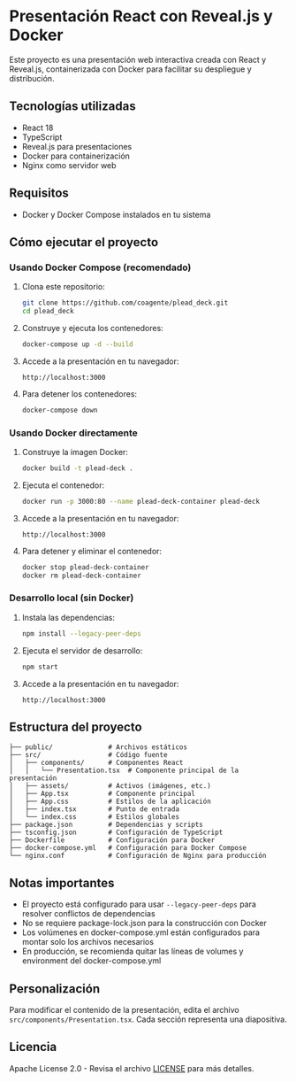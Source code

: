 # Presentación React con Reveal.js y Docker

Este proyecto es una presentación web interactiva creada con React y Reveal.js, containerizada con Docker para facilitar su despliegue y distribución.

## Tecnologías utilizadas

- React 18
- TypeScript
- Reveal.js para presentaciones
- Docker para containerización
- Nginx como servidor web

## Requisitos

- Docker y Docker Compose instalados en tu sistema

## Cómo ejecutar el proyecto

### Usando Docker Compose (recomendado)

1. Clona este repositorio:
   ```bash
   git clone https://github.com/coagente/plead_deck.git
   cd plead_deck
   ```

2. Construye y ejecuta los contenedores:
   ```bash
   docker-compose up -d --build
   ```

3. Accede a la presentación en tu navegador:
   ```
   http://localhost:3000
   ```

4. Para detener los contenedores:
   ```bash
   docker-compose down
   ```

### Usando Docker directamente

1. Construye la imagen Docker:
   ```bash
   docker build -t plead-deck .
   ```

2. Ejecuta el contenedor:
   ```bash
   docker run -p 3000:80 --name plead-deck-container plead-deck
   ```

3. Accede a la presentación en tu navegador:
   ```
   http://localhost:3000
   ```

4. Para detener y eliminar el contenedor:
   ```bash
   docker stop plead-deck-container
   docker rm plead-deck-container
   ```

### Desarrollo local (sin Docker)

1. Instala las dependencias:
   ```bash
   npm install --legacy-peer-deps
   ```

2. Ejecuta el servidor de desarrollo:
   ```bash
   npm start
   ```

3. Accede a la presentación en tu navegador:
   ```
   http://localhost:3000
   ```

## Estructura del proyecto

```
├── public/              # Archivos estáticos
├── src/                 # Código fuente
│   ├── components/      # Componentes React
│   │   └── Presentation.tsx  # Componente principal de la presentación
│   ├── assets/          # Activos (imágenes, etc.)
│   ├── App.tsx          # Componente principal
│   ├── App.css          # Estilos de la aplicación
│   ├── index.tsx        # Punto de entrada
│   └── index.css        # Estilos globales
├── package.json         # Dependencias y scripts
├── tsconfig.json        # Configuración de TypeScript
├── Dockerfile           # Configuración para Docker
├── docker-compose.yml   # Configuración para Docker Compose
└── nginx.conf           # Configuración de Nginx para producción
```

## Notas importantes

- El proyecto está configurado para usar `--legacy-peer-deps` para resolver conflictos de dependencias
- No se requiere package-lock.json para la construcción con Docker
- Los volúmenes en docker-compose.yml están configurados para montar solo los archivos necesarios
- En producción, se recomienda quitar las líneas de volumes y environment del docker-compose.yml

## Personalización

Para modificar el contenido de la presentación, edita el archivo `src/components/Presentation.tsx`. Cada sección representa una diapositiva.

## Licencia

Apache License 2.0 - Revisa el archivo [LICENSE](LICENSE) para más detalles. 